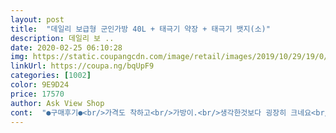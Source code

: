 ```yaml
---
layout: post 
title:  "데일리 보급형 군인가방 40L + 태극기 약장 + 태극기 뱃지(소)" 
description: 데일리 보 ..
date: 2020-02-25 06:10:28 
img: https://static.coupangcdn.com/image/retail/images/2019/10/29/19/0/8c3af315-36da-4aec-a433-a991d55eabac.jpg 
linkUrl: https://coupa.ng/bqUpF9 
categories: [1002] 
color: 9E9D24 
price: 17570 
author: Ask View Shop 
cont:  "●구매후기●<br/>가격도 착하고<br/>가방이.<br/>생각한것보다 굉장히 크네요<br/>고민하시는 분들 꼭 사세요 후회 절대절대 안합니다<br/>등받이 또한 편하고<br/>받고나서는 엇 별로 안들어갈거같은데 ? 라고 생각했는데 제가 이 제품을 너무 무시했나봐요ㅎㅎ 완전 많이 들어가더라구요 !! 심지어 주머니도 4개나 되고, 어깨끈에 벨트(?)가 있어서 가방이 쉽게 벗겨지지도 않아요 !!<br/>사이즈가 커서 남편이 가져갔네요<br/>사이즈는 아무래도 군인가방이다보니 예상보다는 큰 사이즈였지만 줄일 수 있는 조절끈이 많아서 이리줄이고 저리줄일 수 있어서 전 무난하게 사용하고 있습니다 ! 줄인다고 해서 이상해지거나 그러진 않으니 평소 본인이 엄청 왜소하지만 않으시다면 누구나 예쁘게 매고 다니실 수 있을 거 같아용 ㅎ<br/>색상 디자아 다 맘에드는데<br/>수납공간도 넓고 지퍼도 크고 진짜 전 너무 맘에 들어요  ㅜ 대한민국 육군 로카라고 쓰여있는 명찰도 사서 가로에 딱 붙였더니 벌써 군인이 된 거 같은 실감도 나고 앞으로 군인 관련 된 뱃지도 여러개 사서 붙일 생각하니 행복하네요 !<br/>수납공간이 많네요<br/>실용성 있게 잘나온듯<br/>어깨끈도푹신하고 좋고<br/>제 꿈이 군인이라 평소에 저런 군인 가방에 관심이 많았는데 전에 이미 다른 가방을 새학기에 사버려서 눈독만 들이고 있었거든요ㅠㅜ 근데 가격도 저렴하게 팔고있고 태극기 약장과 태극기 뱃지도 준다그래서 바로 겟 했습니다!!<br/>헉  제가 원한건 조금 작슨사이즈 인데<br/>" 
---
```

